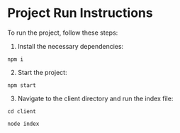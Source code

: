 # Project Run Instructions

To run the project, follow these steps:

1. Install the necessary dependencies:
 ```
npm i
 ```
2. Start the project:
 ```
npm start
 ```
3. Navigate to the client directory and run the index file:
```
cd client 
```
 ```
node index
 ```
